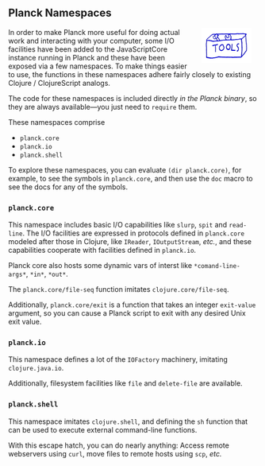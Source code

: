 ## Planck Namespaces

<img width="100" align="right" style="margin: 0ex 1em" src="img/planck-namespaces.jpg">
In order to make Planck more useful for doing actual work and interacting with your computer, some I/O facilities have been added to the JavaScriptCore instance running in Planck and these have been exposed via a few namespaces. To make things easier to use, the functions in these namespaces adhere fairly closely to existing Clojure / ClojureScript analogs.

The code for these namespaces is included directly _in the Planck binary_, so they are always available—you just need to `require` them.

These namespaces comprise
* `planck.core`
* `planck.io`
* `planck.shell`

To explore these namespaces, you can evaluate `(dir planck.core)`, for example, to see the symbols in `planck.core`, and then use the `doc` macro to see the docs for any of the symbols.

### `planck.core`

This namespace includes basic I/O capabilities like `slurp`, `spit` and `read-line`. The I/O facilities are expressed in protocols defined in `planck.core` modeled after those in Clojure, like `IReader`, `IOutputStream`, _etc._, and these capabilities cooperate with facilities defined in `planck.io`.

Planck core also hosts some dynamic vars of interst like `*comand-line-args*`, `*in*`, `*out*`.

The `planck.core/file-seq` function imitates `clojure.core/file-seq`.

Additionally, `planck.core/exit` is a function that takes an integer `exit-value` argument, so you can cause a Planck script to exit with any desired Unix exit value.

### `planck.io`

This namespace defines a lot of the `IOFactory` machinery, imitating `clojure.java.io`.

Additionally, filesystem facilities like `file` and `delete-file` are available.

### `planck.shell`

This namespace imitates `clojure.shell`, and defining the `sh` function that can be used to execute external command-line functions.

With this escape hatch, you can do nearly anything: Access remote webservers using `curl`, move files to remote hosts using `scp`, _etc._